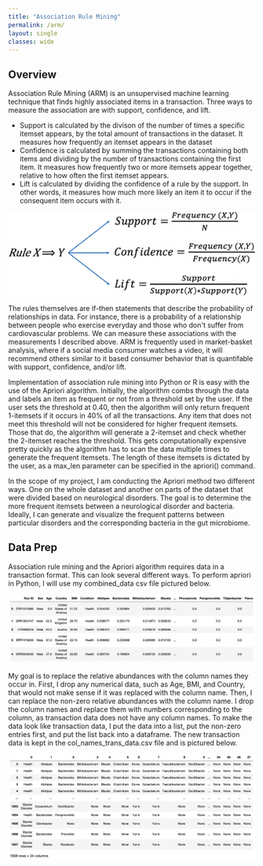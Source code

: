 ```yaml
---
title: "Association Rule Mining"
permalink: /arm/
layout: single
classes: wide
---
```


## Overview 

Association Rule Mining (ARM) is an unsupervised machine learning technique that finds highly associated items in a transaction. Three ways to measure the association are with support, confidence, and lift. 
- Support is calculated by the divison of the number of times a specific itemset appears, by the total amount of transactions in the dataset. It measures how frequently an itemset appears in the dataset
- Confidence is calculated by summing the transactions containing both items and dividing by the number of transactions containing the first item. It measures how frequently two or more itemsets appear together, relative to how often the first itemset appears.
- Lift is calculated by dividing the confidence of a rule by the support. In other words, it measures how much more likely an item it to occur if the consequent item occurs with it.

![measurements](/assets/images/arm_measurements.jpg) 

The rules themselves are if-then statements that describe the probability of relationships in data. For instance, there is a probability of a relationship between people who exercise everyday and those who don't suffer from cardiovascular problems. We can measure these associations with the measurements I described above. ARM is frequently used in market-basket analysis, where if a social media consumer watches a video, it will recommend others similar to it based consumer behavior that is quantifable with support, confidence, and/or lift. 

Implementation of association rule mining into Python or R is easy with the use of the Apriori algorithm. Initially, the algorithm combs through the data and labels an item as frequent or not from a threshold set by the user. If the user sets the threshold at 0.40, then the algorithm will only return frequent 1-itemsets if it occurs in 40% of all the transactions. Any item that does not meet this threshold will not be considered for higher frequent itemsets. Those that do, the algorithm will generate a 2-itemset and check whether the 2-itemset reaches the threshold. This gets computationally expensive pretty quickly as the algorithm has to scan the data multiple times to generate the frequent itemsets. The length of these itemsets is dictated by the user, as a max_len parameter can be specified in the apriori() command. 

In the scope of my project, I am conducting the Apriori method two different ways. One on the whole dataset and another on parts of the dataset that were divided based on neurological disorders. The goal is to determine the more frequent itemsets between a neurological disorder and bacteria. Ideally, I can generate and visualize the frequent patterns between particular disorders and the corresponding bacteria in the gut microbiome. 

## Data Prep

Association rule mining and the Apriori algorithm requires data in a transaction format. This can look several different ways. To perform apriori in Python, I will use my combined_data csv file pictured below. 

![Orig](/assets/images/combined_df.jpg) 

My goal is to replace the relative abundances with the column names they occur in. First, I drop any numerical data, such as Age, BMI, and Country, that would not make sense if it was replaced with the column name. Then, I can replace the non-zero relative abundances with the column name. I drop the column names and replace them with numbers corresponding to the column, as transaction data does not have any column names. To make the data look like transaction data, I put the data into a list, put the non-zero entries first, and put the list back into a dataframe. The new transaction data is kept in the col_names_trans_data.csv file and is pictured below. 

![Final](/assets/images/trans_data.jpg) 










